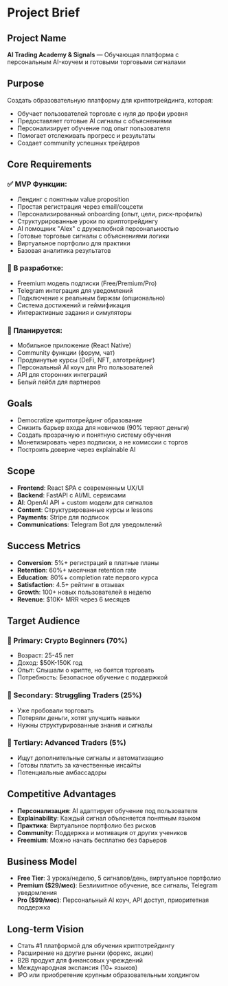 # Project Brief

## Project Name
**AI Trading Academy & Signals** — Обучающая платформа с персональным AI-коучем и готовыми торговыми сигналами

## Purpose
Создать образовательную платформу для криптотрейдинга, которая:
- Обучает пользователей торговле с нуля до профи уровня
- Предоставляет готовые AI сигналы с объяснениями
- Персонализирует обучение под опыт пользователя
- Помогает отслеживать прогресс и результаты
- Создает community успешных трейдеров

## Core Requirements

### ✅ MVP Функции:
- Лендинг с понятным value proposition
- Простая регистрация через email/соцсети
- Персонализированный onboarding (опыт, цели, риск-профиль)
- Структурированные уроки по криптотрейдингу
- AI помощник "Alex" с дружелюбной персональностью
- Готовые торговые сигналы с объяснениями логики
- Виртуальное портфолио для практики
- Базовая аналитика результатов

### 🔄 В разработке:
- Freemium модель подписки (Free/Premium/Pro)
- Telegram интеграция для уведомлений
- Подключение к реальным биржам (опционально)
- Система достижений и геймификация
- Интерактивные задания и симуляторы

### 🎯 Планируется:
- Мобильное приложение (React Native)
- Community функции (форум, чат)
- Продвинутые курсы (DeFi, NFT, алготрейдинг)
- Персональный AI коуч для Pro пользователей
- API для сторонних интеграций
- Белый лейбл для партнеров

## Goals
- Democratize криптотрейдинг образование
- Снизить барьер входа для новичков (90% теряют деньги)
- Создать прозрачную и понятную систему обучения
- Монетизировать через подписки, а не комиссии с торгов
- Построить доверие через explainable AI

## Scope
- **Frontend**: React SPA с современным UX/UI
- **Backend**: FastAPI с AI/ML сервисами
- **AI**: OpenAI API + custom модели для сигналов
- **Content**: Структурированные курсы и lessons
- **Payments**: Stripe для подписок
- **Communications**: Telegram Bot для уведомлений

## Success Metrics
- **Conversion**: 5%+ регистраций в платные планы
- **Retention**: 60%+ месячная retention rate
- **Education**: 80%+ completion rate первого курса
- **Satisfaction**: 4.5+ рейтинг в отзывах
- **Growth**: 100+ новых пользователей в неделю
- **Revenue**: $10K+ MRR через 6 месяцев

## Target Audience

### 🎯 Primary: Crypto Beginners (70%)
- Возраст: 25-45 лет
- Доход: $50K-150K год
- Опыт: Слышали о крипте, но боятся торговать
- Потребность: Безопасное обучение с поддержкой

### 🎯 Secondary: Struggling Traders (25%)
- Уже пробовали торговать
- Потеряли деньги, хотят улучшить навыки
- Нужны структурированные знания и сигналы

### 🎯 Tertiary: Advanced Traders (5%)
- Ищут дополнительные сигналы и автоматизацию
- Готовы платить за качественные инсайты
- Потенциальные амбассадоры

## Competitive Advantages
- **Персонализация**: AI адаптирует обучение под пользователя
- **Explainability**: Каждый сигнал объясняется понятным языком
- **Практика**: Виртуальное портфолио без рисков
- **Community**: Поддержка и мотивация от других учеников
- **Freemium**: Можно начать бесплатно без барьеров

## Business Model
- **Free Tier**: 3 урока/неделю, 5 сигналов/день, виртуальное портфолио
- **Premium ($29/мес)**: Безлимитное обучение, все сигналы, Telegram уведомления
- **Pro ($99/мес)**: Персональный AI коуч, API доступ, приоритетная поддержка

## Long-term Vision
- Стать #1 платформой для обучения криптотрейдингу
- Расширение на другие рынки (форекс, акции)
- B2B продукт для финансовых учреждений
- Международная экспансия (10+ языков)
- IPO или приобретение крупным образовательным холдингом
